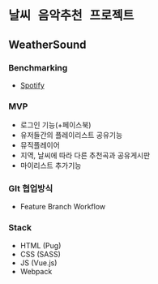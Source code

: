 # ` 날씨 음악추천 프로젝트 `

## WeatherSound

### Benchmarking
- [Spotify](https://play.spotify.com/)

### MVP
- 로그인 기능(+페이스북)
- 유저들간의 플레이리스트 공유기능
- 뮤직플레이어
- 지역, 날씨에 따라 다른 추천곡과 공유게시판 
- 마이리스트 추가기능

### GIt 협업방식
- Feature Branch Workflow

### Stack
- HTML (Pug)
- CSS (SASS)
- JS (Vue.js)
- Webpack